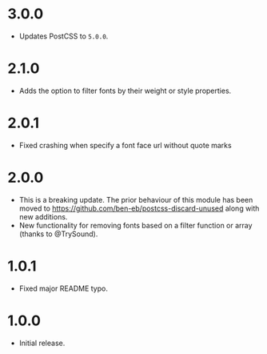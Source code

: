 # 3.0.0

* Updates PostCSS to `5.0.0`.

# 2.1.0

* Adds the option to filter fonts by their weight or style properties.

# 2.0.1

* Fixed crashing when specify a font face url without quote marks

# 2.0.0

* This is a breaking update. The prior behaviour of this module has been moved
  to https://github.com/ben-eb/postcss-discard-unused along with new additions.
* New functionality for removing fonts based on a filter function or array
  (thanks to @TrySound).

# 1.0.1

* Fixed major README typo.

# 1.0.0

* Initial release.
